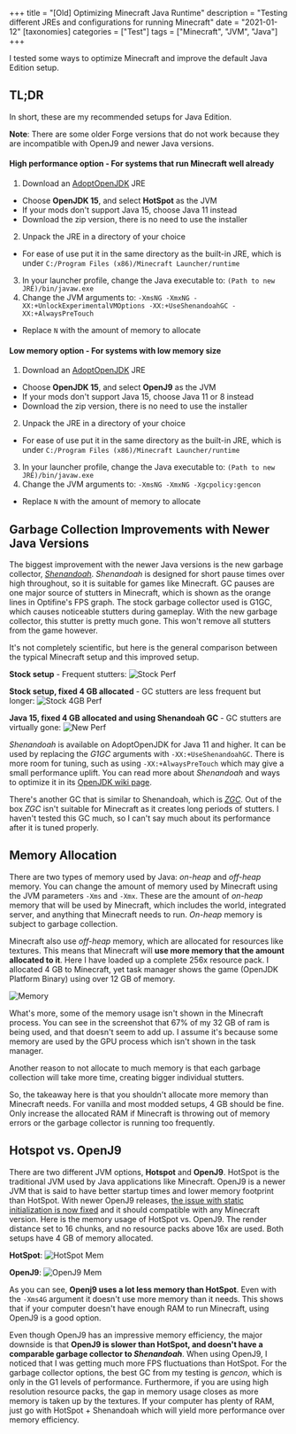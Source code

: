 +++
title = "[Old] Optimizing Minecraft Java Runtime"
description = "Testing different JREs and configurations for running Minecraft"
date = "2021-01-12"
[taxonomies]
categories = ["Test"]
tags = ["Minecraft", "JVM", "Java"]
+++

I tested some ways to optimize Minecraft and improve the default Java Edition setup.

## TL;DR

In short, these are my recommended setups for Java Edition.

**Note**: There are some older Forge versions that do not work because they are incompatible with OpenJ9 and newer Java versions.

#### High performance option - For systems that run Minecraft well already

1. Download an [AdoptOpenJDK](https://adoptopenjdk.net/releases.html) JRE

- Choose **OpenJDK 15**, and select **HotSpot** as the JVM
- If your mods don't support Java 15, choose Java 11 instead
- Download the zip version, there is no need to use the installer

2. Unpack the JRE in a directory of your choice

- For ease of use put it in the same directory as the built-in JRE, which is under `C:/Program Files (x86)/Minecraft Launcher/runtime`

3. In your launcher profile, change the Java executable to: `(Path to new JRE)/bin/javaw.exe`
4. Change the JVM arguments to: `-XmsNG -XmxNG -XX:+UnlockExperimentalVMOptions -XX:+UseShenandoahGC -XX:+AlwaysPreTouch`

- Replace `N` with the amount of memory to allocate

#### Low memory option - For systems with low memory size

1. Download an [AdoptOpenJDK](https://adoptopenjdk.net/releases.html) JRE

- Choose **OpenJDK 15**, and select **OpenJ9** as the JVM
- If your mods don't support Java 15, choose Java 11 or 8 instead
- Download the zip version, there is no need to use the installer

2. Unpack the JRE in a directory of your choice

- For ease of use put it in the same directory as the built-in JRE, which is under `C:/Program Files (x86)/Minecraft Launcher/runtime`

3. In your launcher profile, change the Java executable to: `(Path to new JRE)/bin/javaw.exe`
4. Change the JVM arguments to: `-XmsNG -XmxNG -Xgcpolicy:gencon`

- Replace `N` with the amount of memory to allocate

## Garbage Collection Improvements with Newer Java Versions

The biggest improvement with the newer Java versions is the new garbage collector, _[Shenandoah](https://wiki.openjdk.java.net/display/shenandoah/Main)_. _Shenandoah_ is designed for short pause times over high throughout, so it is suitable for games like Minecraft. GC pauses are one major source of stutters in Minecraft, which is shown as the orange lines in Optifine's FPS graph. The stock garbage collector used is G1GC, which causes noticeable stutters during gameplay. With the new garbage collector, this stutter is pretty much gone. This won't remove all stutters from the game however.

It's not completely scientific, but here is the general comparison between the typical Minecraft setup and this improved setup.

**Stock setup** - Frequent stutters:
![Stock Perf](https://files.csclub.uwaterloo.ca/public.php/dav/files/TXAX7j64TW7XHQ9/images/optimizing-minecraft-java-runtime/perf2.png)

**Stock setup, fixed 4 GB allocated** - GC stutters are less frequent but longer:
![Stock 4GB Perf](https://files.csclub.uwaterloo.ca/public.php/dav/files/TXAX7j64TW7XHQ9/images/optimizing-minecraft-java-runtime/perf3.png)

**Java 15, fixed 4 GB allocated and using Shenandoah GC** - GC stutters are virtually gone:
![New Perf](/assets/optimizing-minecraft-java-runtime/perf1.png)

_Shenandoah_ is available on AdoptOpenJDK for Java 11 and higher. It can be used by replacing the _G1GC_ arguments with `-XX:+UseShenandoahGC`. There is more room for tuning, such as using `-XX:+AlwaysPreTouch` which may give a small performance uplift. You can read more about _Shenandoah_ and ways to optimize it in its [OpenJDK wiki page](https://wiki.openjdk.java.net/display/shenandoah/Main).

There's another GC that is similar to Shenandoah, which is _[ZGC](https://wiki.openjdk.java.net/display/zgc/Main)_. Out of the box _ZGC_ isn't suitable for Minecraft as it creates long periods of stutters. I haven't tested this GC much, so I can't say much about its performance after it is tuned properly.

## Memory Allocation

There are two types of memory used by Java: _on-heap_ and _off-heap_ memory. You can change the amount of memory used by Minecraft using the JVM parameters `-Xms` and `-Xmx`. These are the amount of _on-heap_ memory that will be used by Minecraft, which includes the world, integrated server, and anything that Minecraft needs to run. _On-heap_ memory is subject to garbage collection.

Minecraft also use _off-heap_ memory, which are allocated for resources like textures. This means that Minecraft will **use more memory that the amount allocated to it**. Here I have loaded up a complete 256x resource pack. I allocated 4 GB to Minecraft, yet task manager shows the game (OpenJDK Platform Binary) using over 12 GB of memory.

![Memory](https://files.csclub.uwaterloo.ca/public.php/dav/files/TXAX7j64TW7XHQ9/images/optimizing-minecraft-java-runtime/mem.png)

What's more, some of the memory usage isn't shown in the Minecraft process. You can see in the screenshot that 67% of my 32 GB of ram is being used, and that doesn't seem to add up. I assume it's because some memory are used by the GPU process which isn't shown in the task manager.

Another reason to not allocate to much memory is that each garbage collection will take more time, creating bigger individual stutters.

So, the takeaway here is that you shouldn't allocate more memory than Minecraft needs. For vanilla and most modded setups, 4 GB should be fine. Only increase the allocated RAM if Minecraft is throwing out of memory errors or the garbage collector is running too frequently.

## Hotspot vs. OpenJ9

There are two different JVM options, **Hotspot** and **OpenJ9**. HotSpot is the traditional JVM used by Java applications like Minecraft. OpenJ9 is a newer JVM that is said to have better startup times and lower memory footprint than HotSpot. With newer OpenJ9 releases, [the issue with static initialization is now fixed](https://github.com/iczero/fabric-openj9compat) and it should compatible with any Minecraft version. Here is the memory usage of HotSpot vs. OpenJ9. The render distance set to 16 chunks, and no resource packs above 16x are used. Both setups have 4 GB of memory allocated.

**HotSpot**:
![HotSpot Mem](https://files.csclub.uwaterloo.ca/public.php/dav/files/TXAX7j64TW7XHQ9/images/optimizing-minecraft-java-runtime/memtest2.png)

**OpenJ9**:
![OpenJ9 Mem](https://files.csclub.uwaterloo.ca/public.php/dav/files/TXAX7j64TW7XHQ9/images/optimizing-minecraft-java-runtime/memtest1.png)

As you can see, **Openj9 uses a lot less memory than HotSpot**. Even with the `-Xms4G` argument it doesn't use more memory than it needs. This shows that if your computer doesn't have enough RAM to run Minecraft, using OpenJ9 is a good option.

Even though OpenJ9 has an impressive memory efficiency, the major downside is that **OpenJ9 is slower than HotSpot, and doesn't have a comparable garbage collector to _Shenandoah_**. When using OpenJ9, I noticed that I was getting much more FPS fluctuations than HotSpot. For the garbage collector options, the best GC from my testing is _gencon_, which is only in the G1 levels of performance. Furthermore, if you are using high resolution resource packs, the gap in memory usage closes as more memory is taken up by the textures. If your computer has plenty of RAM, just go with HotSpot + Shenandoah which will yield more performance over memory efficiency.
